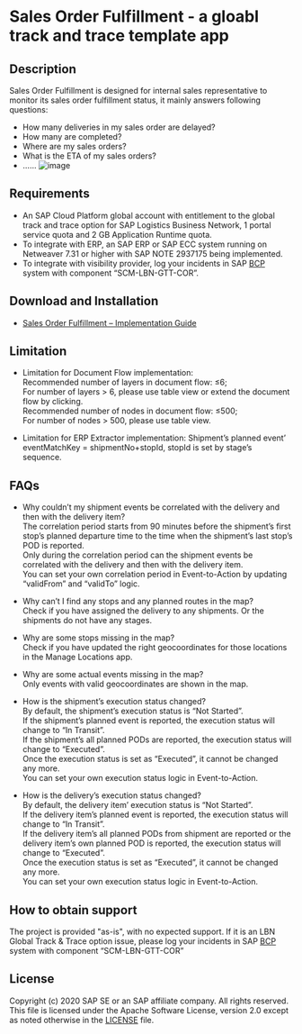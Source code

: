 # Sales Order Fulfillment - a gloabl track and trace template app

## Description
Sales Order Fulfillment is designed for internal sales representative to monitor its sales order fulfillment status, it mainly answers following questions:
* How many deliveries in my sales order are delayed?
* How many are completed?
* Where are my sales orders?
* What is the ETA of my sales orders?
* ……
![image](https://github.com/SAP-samples/logistics-business-network-gtt-samples/blob/master/lbn-gtt-sof-sample/Documents/screenshot.png)

## Requirements
* An SAP Cloud Platform global account with entitlement to the global track and trace option for SAP Logistics Business Network, 1 portal service quota and 2 GB Application Runtime quota. 
* To integrate with ERP, an SAP ERP or SAP ECC system running on Netweaver 7.31 or higher with SAP NOTE 2937175 being implemented. 
* To integrate with visibility provider, log your incidents in SAP [BCP](https://support.wdf.sap.corp/) system with component “SCM-LBN-GTT-COR”. 

## Download and Installation
* [Sales Order Fulfillment – Implementation Guide](https://github.com/SAP-samples/logistics-business-network-gtt-samples/blob/dev/lbn-gtt-sof-sample/Documents/01_Implementation%20Guide%20-%20SOF.pdf)

## Limitation
* Limitation for Document Flow implementation: </br>
Recommended number of layers in document flow: ≤6; </br>
For number of layers > 6, please use table view or extend the document flow by clicking. </br>
Recommended number of nodes in document flow: ≤500; </br>
For number of nodes > 500, please use table view. </br>

* Limitation for ERP Extractor implementation:
Shipment’s planned event’ eventMatchKey = shipmentNo+stopId, stopId is set by stage’s sequence. </br>

## FAQs
* Why couldn’t my shipment events be correlated with the delivery and then with the delivery item? </br>
The correlation period starts from 90 minutes before the shipment’s first stop’s planned departure time to the time when the shipment’s last stop’s POD is reported. </br>
Only during the correlation period can the shipment events be correlated with the delivery and then with the delivery item. </br>
You can set your own correlation period in Event-to-Action by updating “validFrom” and “validTo” logic. </br>

* Why can’t I find any stops and any planned routes in the map? </br>
Check if you have assigned the delivery to any shipments. Or the shipments do not have any stages. </br>
 
* Why are some stops missing in the map? </br>
Check if you have updated the right geocoordinates for those locations in the Manage Locations app. </br>

* Why are some actual events missing in the map? </br>
Only events with valid geocoordinates are shown in the map. </br>

* How is the shipment’s execution status changed? </br>
By default, the shipment’s execution status is “Not Started”. </br>
If the shipment’s planned event is reported, the execution status will change to “In Transit”. </br>
If the shipment’s all planned PODs are reported, the execution status will change to “Executed”. </br>
Once the execution status is set as “Executed”, it cannot be changed any more. </br>
You can set your own execution status logic in Event-to-Action. </br>

* How is the delivery’s execution status changed? </br>
By default, the delivery item’ execution status is “Not Started”. </br>
If the delivery item’s planned event is reported, the execution status will change to “In Transit”. </br>
If the delivery item’s all planned PODs from shipment are reported or the delivery item’s own planned POD is reported, the execution status will change to “Executed”. </br>
Once the execution status is set as “Executed”, it cannot be changed any more. </br>
You can set your own execution status logic in Event-to-Action. </br>

## How to obtain support
The project is provided "as-is", with no expected support. 
If it is an LBN Global Track & Trace option issue, please log your incidents in SAP [BCP](https://support.wdf.sap.corp/) system with component “SCM-LBN-GTT-COR”

## License
Copyright (c) 2020 SAP SE or an SAP affiliate company. All rights reserved. This file is licensed under the Apache Software License, version 2.0 except as noted otherwise in the [LICENSE](LICENSE) file.   
